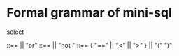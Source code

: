 #  Formal grammar of mini-sql

select <expr>

<expr> ::== <logand> || <logand> "or" <logand>
<logand> ::== <lognot> || "not " <lognot>
<lognot> ::== <symbol> { "==" || "<" || ">" } <value> || "(" <expr> ")"

